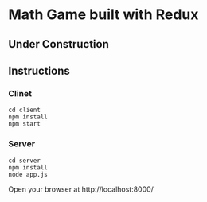 # Math Game built with Redux 

## Under Construction 


## Instructions

### Clinet
    cd client
    npm install
    npm start
### Server
    cd server
    npm install
    node app.js

Open your browser at http://localhost:8000/

